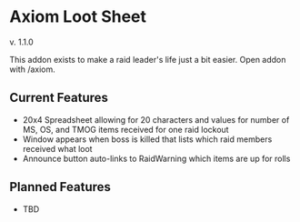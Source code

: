 # Axiom Loot Sheet
v. 1.1.0

This addon exists to make a raid leader's life just a bit easier.
Open addon with /axiom.

## Current Features
* 20x4 Spreadsheet allowing for 20 characters and values for number of MS, OS, and TMOG items received for one raid lockout
* Window appears when boss is killed that lists which raid members received what loot
 * Announce button auto-links to RaidWarning which items are up for rolls

## Planned Features
* TBD